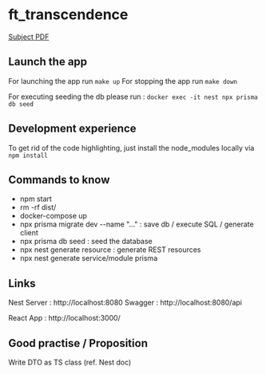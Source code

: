 # ft_transcendence

[Subject PDF](https://github.com/williamollio/ft_transcendance/blob/william/ressources/ft_transcendance.pdf)

## Launch the app

For launching the app run `make up`
For stopping the app run `make down`

For executing seeding the db please run : `docker exec -it nest npx prisma db seed`
## Development experience

To get rid of the code highlighting, just install the node_modules locally via `npm install`

## Commands to know

- npm start
- rm -rf dist/
- docker-compose up
- npx prisma migrate dev --name "..." : save db / execute SQL / generate client
- npx prisma db seed : seed the database
- npx nest generate resource : generate REST resources
- npx nest generate service/module prisma

## Links

Nest Server : http://localhost:8080
Swagger : http://localhost:8080/api

React App : http://localhost:3000/

## Good practise / Proposition

Write DTO as TS class (ref. Nest doc)
